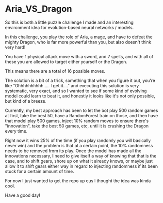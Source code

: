 # Aria_VS_Dragon

So this is both a little puzzle challenge I made and an interesting environment idea for evolution-based neural networks / models.

In this challenge, you play the role of Aria, a mage, and have to defeat the mighty Dragon, who is far more powerful than you,
but also doesn't think very hard!

You have 1 physical attack move with a sword, and 7 spells,
and with all of these you are allowed to target either yourself or the Dragon.

This means there are a total of 16 possible moves.

The solution is a bit of a trick, something that when you figure it out, you're like "Ohhhhhhhhhh..... I get it...."  and executing
this solution is very systematic, very exact, and so I wanted to see if some kind of evolving model could learn to beat it, and
honestly it looks like it's not only possible, but kind of a breeze.

Currently, my best approach has been to let the bot play 500 random games at first, take the best 50, have a RandomForest train
on those, and then have that model play 500 games, inject 10% random moves to ensure there's "innovation",
take the best 50 games, etc, until it is crushing the Dragon every time.

Right now it wins 25% of the time (if you play randomly you will basically never win) and the problem is that at a certain point,
the 10% randomness needs to be removed from its play.  Once the model has made all the innovations necessary, I need to give
itself a way of knowing that that is the case, and to shift gears, shore up on what it already knows, or maybe just
allow it to shift gears either way in regard to injecting randomness if its been stuck for a certain amount of time.

For now I just wanted to get the repo up cus I thought the idea was kinda cool.

Have a good day!
